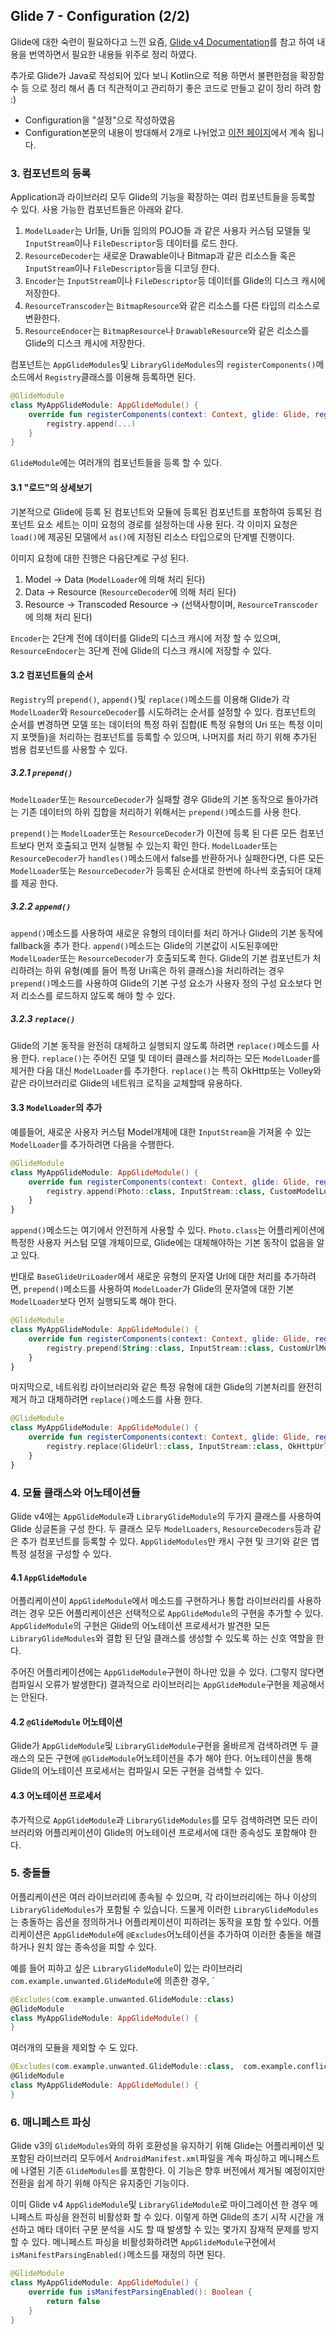 ## Glide 7 - Configuration (2/2)

Glide에 대한 숙련이 필요하다고 느낀 요즘, [Glide v4 Documentation](https://bumptech.github.io/glide/)를 참고 하여 내용을 번역하면서 필요한 내용들 위주로 정리 하였다.

추가로 Glide가 Java로 작성되어 있다 보니 Kotlin으로 적용 하면서 불편한점을 확장함수 등 으로 정리 해서 좀 더 직관적이고 관리하기 좋은 코드로 만들고 같이 정리 하려 함 :) 

- Configuration을 "설정"으로 작성하였음 
- Configuration본문의 내용이 방대해서 2개로 나뉘었고 [이전 페이지](https://github.com/ksu3101/TIL/blob/master/Android/200816_android.md)에서 계속 됩니다. 

### 3. 컴포넌트의 등록 

Application과 라이브러리 모두 Glide의 기능을 확장하는 여러 컴포넌트들을 등록할 수 있다. 사용 가능한 컴포넌트들은 아래와 같다. 

1. `ModelLoader`는 Url들, Uri들 임의의 POJO들 과 같은 사용자 커스텀 모델들 및 `InputStream`이나 `FileDescriptor`등 데이터를 로드 한다. 
2. `ResourceDecoder`는 새로운 Drawable이나 Bitmap과 같은 리소스들 혹은 `InputStream`이나 `FileDescriptor`등을 디코딩 한다. 
3. `Encoder`는 `InputStream`이나 `FileDescriptor`등 데이터를 Glide의 디스크 캐시에 저장한다. 
4. `ResourceTranscoder`는 `BitmapResource`와 같은 리소스를 다른 타입의 리소스로 변환한다. 
5. `ResourceEndocer`는 `BitmapResource`나 `DrawableResource`와 같은 리소스를 Glide의 디스크 캐시에 저장한다. 

컴포넌트는 `AppGlideModules`및 `LibraryGlideModules`의 `registerComponents()`메소드에서 `Registry`클래스를 이용해 등록하면 된다. 

```kotlin
@GlideModule
class MyAppGlideModule: AppGlideModule() {
    override fun registerComponents(context: Context, glide: Glide, registry: Registry) {
        registry.append(...)
    }
}
```

`GlideModule`에는 여러개의 컴포넌트들을 등록 할 수 있다. 

#### 3.1 "로드"의 상세보기

기본적으로 Glide에 등록 된 컴포넌트와 모듈에 등록된 컴포넌트를 포함하여 등록된 컴포넌트 요소 세트는 이미 요청의 경로를 설정하는데 사용 된다. 각 이미지 요청은 `load()`에 제공된 모델에서 `as()`에 지정된 리소스 타입으로의 단계별 진행이다. 

이미지 요청에 대한 진행은 다음단계로 구성 된다.

1. Model -> Data (`ModelLoader`에 의해 처리 된다)
2. Data -> Resource (`ResourceDecoder`에 의해 처리 된다)
3. Resource -> Transcoded Resource -> (선택사항이며, `ResourceTranscoder`에 의해 처리 된다)

`Encoder`는 2단계 전에 데이터를 Glide의 디스크 캐시에 저장 할 수 있으며, `ResourceEndocer`는 3단계 전에 Glide의 디스크 캐시에 저장할 수 있다. 

#### 3.2 컴포넌트들의 순서 

`Registry`의 `prepend()`, `append()`및 `replace()`메소드를 이용해 Glide가 각 `ModelLoader`와 `ResourceDecoder`를 시도하려는 순서를 설정할 수 있다. 컴포넌트의 순서를 변경하면 모델 또는 데이터의 특정 하위 집합(IE 특정 유형의 Uri 또는 특정 이미지 포맷들)을 처리하는 컴포넌트를 등록할 수 있으며, 나머지를 처리 하기 위해 추가된 범용 컴포넌트를 사용할 수 있다. 

##### 3.2.1 `prepend()`

`ModelLoader`또는 `ResourceDecoder`가 실패할 경우 Glide의 기본 동작으로 돌아가려는 기존 데이터의 하위 집합을 처리하기 위해서는 `prepend()`메소드를 사용 한다. 

`prepend()`는 `ModelLoader`또는 `ResourceDecoder`가 이전에 등록 된 다른 모든 컴포넌트보다 먼저 호출되고 먼저 실행될 수 있는지 확인 한다. `ModelLoader`또는 `ResourceDecoder`가 `handles()`메소드에서 false를 반환하거나 실패한다면, 다른 모든 `ModelLoader`또는 `ResourceDecoder`가 등록된 순서대로 한번에 하나씩 호출되어 대체를 제공 한다. 

##### 3.2.2 `append()`

`append()`메소드를 사용하여 새로운 유형의 데이터를 처리 하거나 Glide의 기본 동작에 fallback을 추가 한다. `append()`메소드는 Glide의 기본값이 시도된후에만 `ModelLoader`또는 `ResourceDecoder`가 호출되도록 한다. Glide의 기본 컴포넌트가 처리하려는 하위 유형(예를 들어 특정 Uri혹은 하위 클래스)을 처리하려는 경우 `prepend()`메소드를 사용하여 Glide의 기본 구성 요소가 사용자 정의 구성 요소보다 먼저 리소스를 로드하지 않도록 해야 할 수 있다. 

##### 3.2.3 `replace()`

Glide의 기본 동작을 완전히 대체하고 실행되지 않도록 하려면 `replace()`메소드를 사용 한다. `replace()`는 주어진 모델 및 데이터 클래스를 처리하는 모든 `ModelLoader`를 제거한 다음 대신 `ModelLoader`를 추가한다. `replace()`는 특히 OkHttp또는 Volley와 같은 라이브러리로 Glide의 네트워크 로직을 교체할때 유용하다. 

#### 3.3 `ModelLoader`의 추가 

예를들어, 새로운 사용자 커스텀 Model개체에 대한 `InputStream`을 가져올 수 있는 `ModelLoader`를 추가하려면 다음을 수행한다. 

```kotlin
@GlideModule
class MyAppGlideModule: AppGlideModule() {
    override fun registerComponents(context: Context, glide: Glide, registry: Registry) {
        registry.append(Photo::class, InputStream::class, CustomModelLoader.Factory())
    }
}
```

`append()`메소드는 여기에서 안전하게 사용할 수 있다. `Photo.class`는 어플리케이션에 특정한 사용자 커스텀 모델 개체이므로, Glide에는 대체해야하는 기본 동작이 없음을 알고 있다. 

반대로 `BaseGlideUriLoader`에서 새로운 유형의 문자열 Url에 대한 처리를 추가하려면, `prepend()`메소드를 사용하여 `ModelLoader`가 Glide의 문자열에 대한 기본 `ModelLoader`보다 먼저 실행되도록 해야 한다. 

```kotlin
@GlideModule
class MyAppGlideModule: AppGlideModule() {
    override fun registerComponents(context: Context, glide: Glide, registry: Registry) {
        registry.prepend(String::class, InputStream::class, CustomUrlModelLoader.Factory())
    }
}
```

마지막으로, 네트워킹 라이브러리와 같은 특정 유형에 대한 Glide의 기본처리를 완전히 제거 하고 대체하려면 `replace()`메소드를 사용 한다.

```kotlin
@GlideModule
class MyAppGlideModule: AppGlideModule() {
    override fun registerComponents(context: Context, glide: Glide, registry: Registry) {
        registry.replace(GlideUrl::class, InputStream::class, OkHttpUrlLoader.Factory())
    }
}
```

### 4. 모듈 클래스와 어노테이션들 

Glide v4에는 `AppGlideModule`과 `LibraryGlideModule`의 두가지 클래스를 사용하여 Glide 싱글톤을 구성 한다. 두 클래스 모두 `ModelLoaders`, `ResourceDecoders`등과 같은 추가 컴포넌트를 등록할 수 있다. `AppGlideModules`만 캐시 구현 및 크기와 같은 앱 특정 설정을 구성할 수 있다. 

#### 4.1 `AppGlideModule`

어플리케이션이 `AppGlideModule`에서 메소드를 구현하거나 통합 라이브러리를 사용하려는 경우 모든 어플리케이션은 선택적으로 `AppGlideModule`의 구현을 추가할 수 있다. `AppGlideModule`의 구현은 Glide의 어노테이션 프로세서가 발견한 모든 `LibraryGlideModules`와 결합 된 단일 클래스를 생성할 수 있도록 하는 신호 역할을 한다. 

주어진 어플리케이션에는 `AppGlideModule`구현이 하나만 있을 수 있다. (그렇지 않다면 컴파일시 오류가 발생한다) 결과적으로 라이브러리는 `AppGlideModule`구현을 제공해서는 안된다. 

#### 4.2 `@GlideModule` 어노테이션 

Glide가 `AppGlideModule`및 `LibraryGlideModule`구현을 올바르게 검색하려면 두 클래스의 모든 구현에 `@GlideModule`어노테이션을 추가 해야 한다. 어노테이션을 통해 Glide의 어노테이션 프로세서는 컴파일시 모든 구현을 검색할 수 있다. 

#### 4.3 어노테이션 프로세서 

추가적으로 `AppGlideModule`과 `LibraryGlideModules`를 모두 검색하려면 모든 라이브러리와 어플리케이션이 Glide의 어노테이션 프로세서에 대한 종속성도 포함해야 한다. 

### 5. 충돌들 

어플리케이션은 여러 라이브러리에 종속될 수 있으며, 각 라이브러리에는 하나 이상의 `LibraryGlideModules`가 포함될 수 있습니다. 드물게 이러한 `LibraryGlideModules`는 충돌하는 옵션을 정의하거나 어플리케이션이 피하려는 동작을 포함 할 수있다. 어플리케이션은 `AppGlideModule`에 `@Excludes`어노테이션을 추가하여 이러한 충돌을 해결하거나 원치 않는 종속성을 피할 수 있다. 

예를 들어 피하고 싶은 `LibraryGlideModule`이 있는 라이브러리 `com.example.unwanted.GlideModule`에 의존한 경우, `

```kotlin
@Excludes(com.example.unwanted.GlideModule::class)
@GlideModule
class MyAppGlideModule: AppGlideModule() {
}
```

여러개의 모듈을 제외할 수 도 있다. 

```kotlin
@Excludes(com.example.unwanted.GlideModule::class,  com.example.conflicing.GlideModule::class)
@GlideModule
class MyAppGlideModule: AppGlideModule() {
}
```

### 6. 매니페스트 파싱

Glide v3의 `GlideModules`와의 하위 호환성을 유지하기 위해 Glide는 어플리케이션 및 포함된 라이브러리 모두에서 `AndroidManifest.xml`파일을 계속 파싱하고 메니페스트에 나열된 기존 `GlideModules`를 포함한다. 이 기능은 향후 버전에서 제거될 예정이지만 전환을 쉽게 하기 위해 아직은 유지중인 기능이다. 

이미 Glide v4 `AppGlideModule`및 `LibraryGlideModule`로 마이그레이션 한 경우 메니페스트 파싱을 완전히 비활성화 할 수 있다. 이렇게 하면 Glide의 초기 시작 시간을 개선하고 메타 데이터 구문 분석을 시도 할 때 발생할 수 있는 몇가지 잠재적 문제를 방지 할 수 있다. 메니페스트 파싱을 비활성화하려면 `AppGlideModule`구현에서 `isManifestParsingEnabled()`메소드를 재정의 하면 된다. 

```kotlin
@GlideModule
class MyAppGlideModule: AppGlideModule() {
    override fun isManifestParsingEnabled(): Boolean {
        return false
    }
}
```


